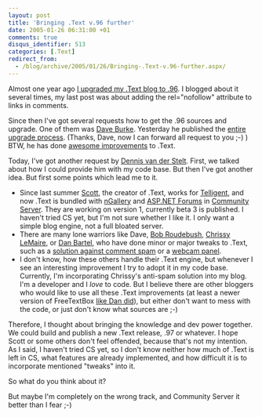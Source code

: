 ```yaml
---
layout: post
title: 'Bringing .Text v.96 further'
date: 2005-01-26 06:31:00 +01
comments: true
disqus_identifier: 513
categories: [.Text]
redirect_from:
  - /blog/archive/2005/01/26/Bringing-.Text-v.96-further.aspx/
---
```


Almost one year ago [I upgraded my .Text blog to .96](/archive/2004/02/05/updated-to-text-pre-96/). I blogged about it several times, my last post was about adding the rel="nofollow" attribute to links in comments.

Since then I've got several requests how to get the .96 sources and upgrade. One of them was [Dave Burke](http://dbvt.com/blog/). Yesterday he published the [entire upgrade process](http://dbvt.com/blog/archive/2005/01/25/788.aspx). (Thanks, Dave, now I can forward all request to you ;-) ) BTW, he has done [awesome improvements](http://dbvt.com/blog/series/12.aspx) to .Text.

Today, I've got another request by [Dennis van der Stelt](http://bloggingabout.net/dennis/). First, we talked about how I could provide him with my code base. But then I've got another idea. But first some points which lead me to it.

-   Since last summer [Scott](http://scottwater.com/), the creator of .Text, works for [Telligent](http://www.telligentsystems.com/), and now .Text is bundled with [nGallery](http://www.ngallery.org/) and [ASP.NET Forums](http://www.telligentsystems.com/Solutions/Forums/) in [Community Server](http://www.communityserver.org/). They are working on version 1, currently beta 3 is published. I haven't tried CS yet, but I'm not sure whether I like it. I only want a simple blog engine, not a full bloated server.
-   There are many lone warriors like Dave, [Bob Roudebush](http://roudybob.net/), [Chrissy LeMaire](http://www.netnerds.net/), or [Dan Bartel](http://www.danbartels.com/), who have done minor or major tweaks to .Text, such as a [solution against comment spam](http://netnerds.net/archive/2005/01/25/494.aspx) or a [webcam panel](http://roudybob.net/articles/841.aspx).
-   I don't know, how these others handle their .Text engine, but whenever I see an interesting improvement I try to adopt it in my code base. Currently, I'm incorporating Chrissy's anti-spam solution into my blog. I'm a developer and I *love* to code. But I believe there are other bloggers who would like to use all these .Text improvements (at least a newer version of FreeTextBox [like Dan did](http://blog.danbartels.com/articles/266.aspx)), but either don't want to mess with the code, or just don't know what sources are ;-)

Therefore, I thought about bringing the knowledge and dev power together. We could build and publish a new .Text release, .97 or whatever. I hope Scott or some others don't feel offended, because that's not my intention. As I said, I haven't tried CS yet, so I don't know neither how much of .Text is left in CS, what features are already implemented, and how difficult it is to incorporate mentioned "tweaks" into it.

So what do you think about it?

But maybe I'm completely on the wrong track, and Community Server it better than I fear ;-)

